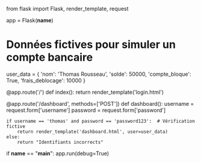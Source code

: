 from flask import Flask, render_template, request

app = Flask(__name__)

# Données fictives pour simuler un compte bancaire
user_data = {
    'nom': 'Thomas Rousseau',
    'solde': 50000,
    'compte_bloque': True,
    'frais_deblocage': 10000
}

@app.route('/')
def index():
    return render_template('login.html')

@app.route('/dashboard', methods=['POST'])
def dashboard():
    username = request.form['username']
    password = request.form['password']
    
    if username == 'thomas' and password == 'password123':  # Vérification fictive
        return render_template('dashboard.html', user=user_data)
    else:
        return "Identifiants incorrects"

if __name__ == "__main__":
    app.run(debug=True)
